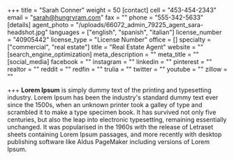 +++
title = "Sarah Conner"
weight = 50
[contact]
cell = "453-454-2343"
email = "sarah@hungryram.com"
fax = ""
phone = "555-342-5633"
[details]
agent_photo = "/uploads/66072_admin_79225_agent_sara-headshot.jpg"
languages = ["english", "spanish", "italian"]
license_number = "40905442"
license_type = "License Number"
office = []
specialty = ["commercial", "real estate"]
title = "Real Estate Agent"
website = ""
[search_engine_optimization]
meta_description = ""
meta_title = ""
[social_media]
facebook = ""
instagram = ""
linkedin = ""
pinterest = ""
realtor = ""
reddit = ""
redfin = ""
trulia = ""
twitter = ""
youtube = ""
zillow = ""

+++
**Lorem Ipsum** is simply dummy text of the printing and typesetting industry. Lorem Ipsum has been the industry's standard dummy text ever since the 1500s, when an unknown printer took a galley of type and scrambled it to make a type specimen book. It has survived not only five centuries, but also the leap into electronic typesetting, remaining essentially unchanged. It was popularised in the 1960s with the release of Letraset sheets containing Lorem Ipsum passages, and more recently with desktop publishing software like Aldus PageMaker including versions of Lorem Ipsum.